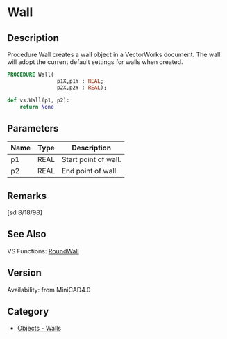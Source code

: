 # Wall

## Description
Procedure Wall creates a wall object in a VectorWorks document. The wall will adopt the current default settings for walls when created.

```pascal
PROCEDURE Wall(
				p1X,p1Y : REAL;
				p2X,p2Y : REAL);
```

```python
def vs.Wall(p1, p2):
    return None
```

## Parameters
|Name|Type|Description|
|---|---|---|
|p1|REAL|Start point of wall.|
|p2|REAL|End point of wall.|

## Remarks
[sd 8/18/98]

## See Also
VS Functions:
[RoundWall](RoundWall.md)

## Version
Availability: from MiniCAD4.0

## Category
* [Objects - Walls](../Categories/Objects%20-%20Walls.md)
